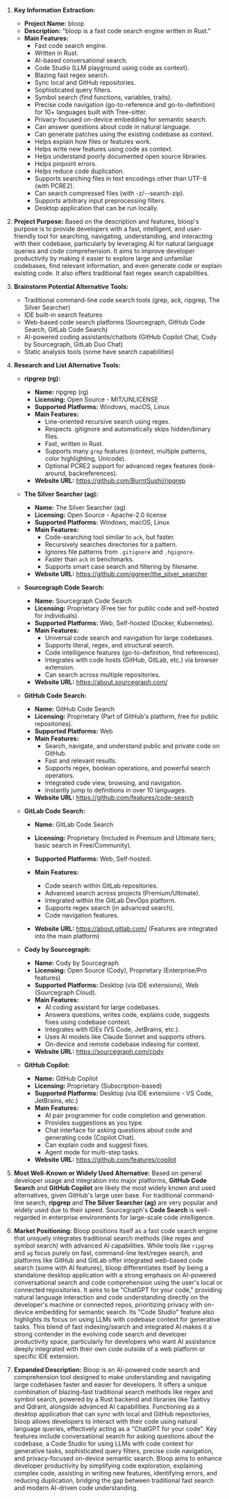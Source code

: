 1.  **Key Information Extraction:**
    *   **Project Name:** bloop
    *   **Description:** "bloop is a fast code search engine written in Rust."
    *   **Main Features:**
        *   Fast code search engine.
        *   Written in Rust.
        *   AI-based conversational search.
        *   Code Studio (LLM playground using code as context).
        *   Blazing fast regex search.
        *   Sync local and GitHub repositories.
        *   Sophisticated query filters.
        *   Symbol search (find functions, variables, traits).
        *   Precise code navigation (go-to-reference and go-to-definition) for 10+ languages built with Tree-sitter.
        *   Privacy-focused on-device embedding for semantic search.
        *   Can answer questions about code in natural language.
        *   Can generate patches using the existing codebase as context.
        *   Helps explain how files or features work.
        *   Helps write new features using code as context.
        *   Helps understand poorly documented open source libraries.
        *   Helps pinpoint errors.
        *   Helps reduce code duplication.
        *   Supports searching files in text encodings other than UTF-8 (with PCRE2).
        *   Can search compressed files (with -z/--search-zip).
        *   Supports arbitrary input preprocessing filters.
        *   Desktop application that can be run locally.

2.  **Project Purpose:**
    Based on the description and features, bloop's purpose is to provide developers with a fast, intelligent, and user-friendly tool for searching, navigating, understanding, and interacting with their codebase, particularly by leveraging AI for natural language queries and code comprehension. It aims to improve developer productivity by making it easier to explore large and unfamiliar codebases, find relevant information, and even generate code or explain existing code. It also offers traditional fast regex search capabilities.

3.  **Brainstorm Potential Alternative Tools:**
    *   Traditional command-line code search tools (grep, ack, ripgrep, The Silver Searcher)
    *   IDE built-in search features
    *   Web-based code search platforms (Sourcegraph, GitHub Code Search, GitLab Code Search)
    *   AI-powered coding assistants/chatbots (GitHub Copilot Chat, Cody by Sourcegraph, GitLab Duo Chat)
    *   Static analysis tools (some have search capabilities)

4.  **Research and List Alternative Tools:**

    *   **ripgrep (rg):**
        *   **Name:** ripgrep (rg)
        *   **Licensing:** Open Source - MIT/UNLICENSE
        *   **Supported Platforms:** Windows, macOS, Linux
        *   **Main Features:**
            *   Line-oriented recursive search using regex.
            *   Respects .gitignore and automatically skips hidden/binary files.
            *   Fast, written in Rust.
            *   Supports many `grep` features (context, multiple patterns, color highlighting, Unicode).
            *   Optional PCRE2 support for advanced regex features (look-around, backreferences).
        *   **Website URL:** https://github.com/BurntSushi/ripgrep

    *   **The Silver Searcher (ag):**
        *   **Name:** The Silver Searcher (ag)
        *   **Licensing:** Open Source - Apache-2.0 license
        *   **Supported Platforms:** Windows, macOS, Linux
        *   **Main Features:**
            *   Code-searching tool similar to `ack`, but faster.
            *   Recursively searches directories for a pattern.
            *   Ignores file patterns from `.gitignore` and `.hgignore`.
            *   Faster than `ack` in benchmarks.
            *   Supports smart case search and filtering by filename.
        *   **Website URL:** https://github.com/ggreer/the_silver_searcher

    *   **Sourcegraph Code Search:**
        *   **Name:** Sourcegraph Code Search
        *   **Licensing:** Proprietary (Free tier for public code and self-hosted for individuals).
        *   **Supported Platforms:** Web, Self-hosted (Docker, Kubernetes).
        *   **Main Features:**
            *   Universal code search and navigation for large codebases.
            *   Supports literal, regex, and structural search.
            *   Code intelligence features (go-to-definition, find references).
            *   Integrates with code hosts (GitHub, GitLab, etc.) via browser extension.
            *   Can search across multiple repositories.
        *   **Website URL:** https://about.sourcegraph.com/

    *   **GitHub Code Search:**
        *   **Name:** GitHub Code Search
        *   **Licensing:** Proprietary (Part of GitHub's platform, free for public repositories).
        *   **Supported Platforms:** Web
        *   **Main Features:**
            *   Search, navigate, and understand public and private code on GitHub.
            *   Fast and relevant results.
            *   Supports regex, boolean operations, and powerful search operators.
            *   Integrated code view, browsing, and navigation.
            *   Instantly jump to definitions in over 10 languages.
        *   **Website URL:** https://github.com/features/code-search

    *   **GitLab Code Search:**
        *   **Name:** GitLab Code Search
        *   **Licensing:** Proprietary (Included in Premium and Ultimate tiers; basic search in Free/Community).
        *   **Supported Platforms:** Web, Self-hosted.
        *   **Main Features:**
            *   Code search within GitLab repositories.
            *   Advanced search across projects (Premium/Ultimate).
            *   Integrated within the GitLab DevOps platform.
            *   Supports regex search (in advanced search).
            *   Code navigation features.

        *   **Website URL:** https://about.gitlab.com/ (Features are integrated into the main platform)

    *   **Cody by Sourcegraph:**
        *   **Name:** Cody by Sourcegraph
        *   **Licensing:** Open Source (Cody), Proprietary (Enterprise/Pro features)
        *   **Supported Platforms:** Desktop (via IDE extensions), Web (Sourcegraph Cloud).
        *   **Main Features:**
            *   AI coding assistant for large codebases.
            *   Answers questions, writes code, explains code, suggests fixes using codebase context.
            *   Integrates with IDEs (VS Code, JetBrains, etc.).
            *   Uses AI models like Claude Sonnet and supports others.
            *   On-device and remote codebase indexing for context.
        *   **Website URL:** https://sourcegraph.com/cody

    *   **GitHub Copilot:**
        *   **Name:** GitHub Copilot
        *   **Licensing:** Proprietary (Subscription-based)
        *   **Supported Platforms:** Desktop (via IDE extensions - VS Code, JetBrains, etc.)
        *   **Main Features:**
            *   AI pair programmer for code completion and generation.
            *   Provides suggestions as you type.
            *   Chat interface for asking questions about code and generating code (Copilot Chat).
            *   Can explain code and suggest fixes.
            *   Agent mode for multi-step tasks.
        *   **Website URL:** https://github.com/features/copilot

5.  **Most Well-Known or Widely Used Alternative:**
    Based on general developer usage and integration into major platforms, **GitHub Code Search** and **GitHub Copilot** are likely the most widely known and used alternatives, given GitHub's large user base. For traditional command-line search, **ripgrep** and **The Silver Searcher (ag)** are very popular and widely used due to their speed. Sourcegraph's **Code Search** is well-regarded in enterprise environments for large-scale code intelligence.

6.  **Market Positioning:**
    Bloop positions itself as a fast code search engine that uniquely integrates traditional search methods (like regex and symbol search) with advanced AI capabilities. While tools like `ripgrep` and `ag` focus purely on fast, command-line text/regex search, and platforms like GitHub and GitLab offer integrated web-based code search (some with AI features), bloop differentiates itself by being a standalone desktop application with a strong emphasis on AI-powered conversational search and code comprehension using the user's local or connected repositories. It aims to be "ChatGPT for your code," providing natural language interaction and code understanding directly on the developer's machine or connected repos, prioritizing privacy with on-device embedding for semantic search. Its "Code Studio" feature also highlights its focus on using LLMs with codebase context for generative tasks. This blend of fast indexing/search and integrated AI makes it a strong contender in the evolving code search and developer productivity space, particularly for developers who want AI assistance deeply integrated with their own code outside of a web platform or specific IDE extension.

7.  **Expanded Description:**
    Bloop is an AI-powered code search and comprehension tool designed to make understanding and navigating large codebases faster and easier for developers. It offers a unique combination of blazing-fast traditional search methods like regex and symbol search, powered by a Rust backend and libraries like Tantivy and Qdrant, alongside advanced AI capabilities. Functioning as a desktop application that can sync with local and GitHub repositories, bloop allows developers to interact with their code using natural language queries, effectively acting as a "ChatGPT for your code". Key features include conversational search for asking questions about the codebase, a Code Studio for using LLMs with code context for generative tasks, sophisticated query filters, precise code navigation, and privacy-focused on-device semantic search. Bloop aims to enhance developer productivity by simplifying code exploration, explaining complex code, assisting in writing new features, identifying errors, and reducing duplication, bridging the gap between traditional fast search and modern AI-driven code understanding.